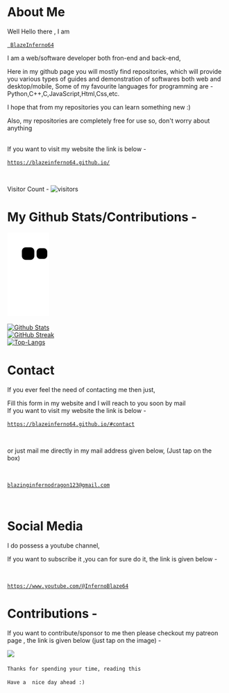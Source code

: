 # About Me
Well Hello there , I am
<a href="https://github.com/BlazeInferno64/BlazeInferno64">
 
```
 BlazeInferno64
```
 </a>
<p>
 I am a web/software developer both fron-end and back-end,
 
 Here in my github page you will mostly find repositories, which will provide you various types of guides and demonstration of softwares both web and desktop/mobile,
 Some of my favourite languages for programming are - Python,C++,C,JavaScript,Html,Css,etc.

 I hope that from my repositories you can learn something new :)
 
 Also, my repositories are completely free for use so, don't worry about anything
 </p>
 
 <br>
 If you want to visit my website the link is below -
 <a href="https://blazeinferno64.github.io/">
 
```
https://blazeinferno64.github.io/
```
 </a>

<br>

Visitor Count -
![visitors](https://visitor-badge.glitch.me/badge?page_id=BlazeInferno64&left_color=black&right_color=blue)
<br>

# My Github Stats/Contributions -

<a href="https://github.com/BlazeInferno64" target="_blank" >
<img src="https://raw.githubusercontent.com/BlazeInferno64/BlazeInferno64/output/github-contribution-grid-snake.svg">
</a>

[![Github Stats](https://github-readme-stats.vercel.app/api?username=BlazeInferno64&count_private=true&show_icons=true&include_all_commits=true&theme=radical)](https://github.com/BlazeInferno64)
<br>
[![GitHub Streak](https://github-readme-streak-stats.herokuapp.com?user=BlazeInferno64&theme=dark)](https://github.com/BlazeInferno64)
<br>
[![Top-Langs](https://github-readme-stats.vercel.app/api/top-langs/?username=BlazeInferno64&theme=radical&layout=compact)](https://github.com/BlazeInferno64?tab=repositories)
<br>

# Contact

If you ever feel the need of contacting me then just,

Fill this form in my website and I will reach to you soon by mail
<br>
 If you want to visit my website the link is below -
 <a href="https://blazeinferno64.github.io/#contact">
 
```
https://blazeinferno64.github.io/#contact
```
 </a>
<br>

or just mail me directly in my mail address given below, (Just tap on the box)

<br>
<a href="mailto:blazinginfernodragon123@gmail.com" target="_blank">

```
blazinginfernodragon123@gmail.com
```
</a>
<br>

# Social Media 

I do possess a youtube channel, 

If you want to subscribe it ,you can for sure do it,
the link is given below -

<br>

<a href="https://www.youtube.com/@InfernoBlaze64?sub_confirmation=1" target="_blank">

```
https://www.youtube.com/@InfernoBlaze64
```
</a>

# Contributions -

If you want to contribute/sponsor to me then please checkout my patreon page ,
the link is given below (just tap on the image) -

<a href="https://patreon.com/blaizinginfernodragon123" target="_blank">
<img src="https://1.bp.blogspot.com/-7bPYnbDpDMg/YFfPMuFKyyI/AAAAAAAAS6A/8F8MMmMP4AQSACqo1EAshGTQhm0HEaKygCLcBGAsYHQ/s640/76jg.png">
</a>

`
Thanks for spending your time, reading this 
`

`
Have a  nice day ahead :)
`


<!---
BlazeInferno64/BlazeInferno64 is a ✨ special ✨ repository because its `README.md` (this file) appears on your GitHub profile.
You can click the Preview link to take a look at your changes.
--->
